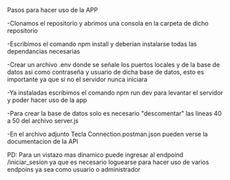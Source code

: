 Pasos para hacer uso de la APP

-Clonamos el repositorio y abrimos una consola en la carpeta de dicho repositorio

-Escribimos el comando npm install y deberian instalarse todas las dependancias necesarias

-Crear un archivo .env donde se señale los puertos locales y de la base de datos asi como contraseña y usuario de dicha base de datos, esto es importante ya que si no el servidor nunca iniciara

-Ya instaladas escribimos el comando npm run dev para levantar el servidor y poder hacer uso de la app

-Para crear la base de datos solo es necesario "descomentar" las lineas 40 a 50 del archivo server.js

-En el archivo adjunto Tecla Connection.postman.json pueden verse la documentacion de la API

PD: Para un vistazo mas dinamico puede ingresar al endpoind /iniciar_sesion ya que es necesario loguearse para hacer uso de varios endpoins ya sea como usuario o administrador
